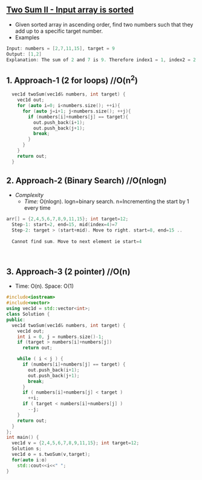 ## [Two Sum II - Input array is sorted](https://leetcode.com/problems/two-sum-ii-input-array-is-sorted/)
- Given sorted array in ascending order, find two numbers such that they add up to a specific target number.
- Examples
```c
Input: numbers = [2,7,11,15], target = 9
Output: [1,2]
Explanation: The sum of 2 and 7 is 9. Therefore index1 = 1, index2 = 2.
```

## 1. Approach-1 (2 for loops)  //O(n<sup>2</sup>)
```c++
  vec1d twoSum(vec1d& numbers, int target) {
    vec1d out;
    for (auto i=0; i<numbers.size(); ++i){
      for (auto j=i+1; j<numbers.size(); ++j){
        if (numbers[i]+numbers[j] == target){
          out.push_back(i+1);
          out.push_back(j+1);
          break;
        }
      }
    }
    return out;
  }
```

## 2. Approach-2 (Binary Search)      //O(nlogn)
- *Complexity*
  - *Time:* O(nlogn).   logn=binary search. n=Incrementing the start by 1 every time
```c
arr[] = {2,4,5,6,7,8,9,11,15}; int target=12;
  Step-1: start=2, end=15, mid(index=4)=7
  Step-2: target > (start+mid). Move to right. start=8, end=15 ..
  
  Cannot find sum. Move to next element ie start=4
  
  
```

## 3. Approach-3 (2 pointer)  //O(n)
- Time: O(n). Space: O(1)
```c++
#include<iostream>
#include<vector>
using vec1d = std::vector<int>;
class Solution {
public:
  vec1d twoSum(vec1d& numbers, int target) {
    vec1d out;
    int i = 0, j = numbers.size()-1;
    if (target > numbers[i]+numbers[j])
      return out;

    while ( i < j ) {
      if (numbers[i]+numbers[j] == target) {
        out.push_back(i+1);
        out.push_back(j+1);
        break;
      }
      if ( numbers[i]+numbers[j] < target )
        ++i;
      if ( target < numbers[i]+numbers[j] )
        --j;
    }
    return out;
  }
};
int main() {
  vec1d v = {2,4,5,6,7,8,9,11,15}; int target=12;
  Solution s;
  vec1d o = s.twoSum(v,target);
  for(auto i:o)
    std::cout<<i<<" ";
}
```
